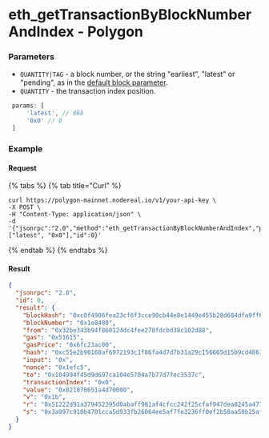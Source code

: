 # eth\_getTransactionByBlockNumberAndIndex - Polygon

### Parameters

* `QUANTITY|TAG` - a block number, or the string "earliest", "latest" or "pending", as in the [default block parameter](https://eth.wiki/json-rpc/API#the-default-block-parameter).
* `QUANTITY` - the transaction index position.

```javascript
 params: [ 
     'latest', // 668 
     '0x0' // 0 
 ]
```

### Example

#### Request

{% tabs %}
{% tab title="Curl" %}
```
curl https://polygon-mainnet.nodereal.io/v1/your-api-key \
-X POST \
-H "Content-Type: application/json" \
-d '{"jsonrpc":"2.0","method":"eth_getTransactionByBlockNumberAndIndex","params":["latest", "0x0"],"id":0}'
```
{% endtab %}
{% endtabs %}

#### Result

```json
{
  "jsonrpc": "2.0",
  "id": 0,
  "result": {
    "blockHash": "0xc0f4906fea23cf6f3cce98cb44e8e1449e455b28d684dfa9ff65426495584de6",
    "blockNumber": "0x1e8480",
    "from": "0x32be343b94f860124dc4fee278fdcbd38c102d88",
    "gas": "0x51615",
    "gasPrice": "0x6fc23ac00",
    "hash": "0xc55e2b90168af6972193c1f86fa4d7d7b31a29c156665d15b9cd48618b5177ef",
    "input": "0x",
    "nonce": "0x1efc5",
    "to": "0x104994f45d9d697ca104e5704a7b77d7fec3537c",
    "transactionIndex": "0x0",
    "value": "0x821878651a4d70000",
    "v": "0x1b",
    "r": "0x51222d91a379452395d0abaff981af4cfcc242f25cfaf947dea8245a477731f9",
    "s": "0x3a997c910b4701cca5d933fb26064ee5af7fe3236ff0ef2b58aa50b25aff8ca5"
  }
}
```



